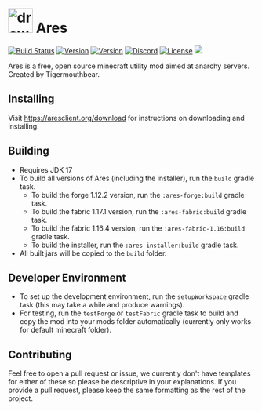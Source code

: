# <img src="https://aresclient.org/resources/icon.svg" alt="drawing" height="50"/> Ares
[![Build Status](https://travis-ci.com/AresClient/ares.svg?branch=master)](https://travis-ci.com/AresClient/ares)
[![Version](https://img.shields.io/badge/dynamic/json?color=success&label=1.12.2&prefix=v&query=%24%5B%271.12.2%27%5D%5B%27stable%27%5D%5B%27name%27%5D&url=https%3A%2F%2Faresclient.org%2Fapi%2Fv1%2Fdownloads.json)](https://aresclient.org/download)
[![Version](https://img.shields.io/badge/dynamic/json?color=success&label=1.16.4&prefix=v&query=%24%5B%271.16.4%27%5D%5B%27stable%27%5D%5B%27name%27%5D&url=https%3A%2F%2Faresclient.org%2Fapi%2Fv1%2Fdownloads.json)](https://aresclient.org/download)
[![Discord](https://img.shields.io/discord/650769808547119160?logo=discord)](https://discord.gg/GtBgknj)
[![License](https://img.shields.io/badge/license-LGPL%20v3-informational)](https://www.gnu.org/licenses/lgpl-3.0.en.html)
![](https://img.shields.io/badge/skid%20free-100%25-informational)

Ares is a free, open source minecraft utility mod aimed at anarchy servers. Created by Tigermouthbear.

## Installing
Visit https://aresclient.org/download for instructions on downloading and installing.

## Building
- Requires JDK 17
- To build all versions of Ares (including the installer), run the `build` gradle task. 
  - To build the forge 1.12.2 version, run the `:ares-forge:build` gradle task.
  - To build the fabric 1.17.1 version, run the `:ares-fabric:build` gradle task.
  - To build the fabric 1.16.4 version, run the `:ares-fabric-1.16:build` gradle task.
  - To build the installer, run the `:ares-installer:build` gradle task. 
- All built jars will be copied to the `build` folder.

## Developer Environment
- To set up the development environment, run the `setupWorkspace` gradle task (this may take a while and produce warnings).
- For testing, run the `testForge` or `testFabric` gradle task to build and copy the mod into your mods folder automatically (currently only works for default minecraft folder).

## Contributing
Feel free to open a pull request or issue, we currently don't have templates for either of these so please be descriptive in your explanations. If you provide a pull request, please keep the same formatting as the rest of the project.